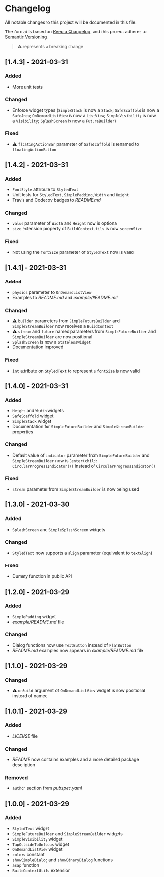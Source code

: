 # Changelog
All notable changes to this project will be documented in this file.

The format is based on [Keep a Changelog](https://keepachangelog.com/en/1.0.0/),
and this project adheres to [Semantic Versioning](https://semver.org/spec/v2.0.0.html).

> :warning: represents a breaking change

## [1.4.3] - 2021-03-31
### Added
- More unit tests

### Changed
- Enforce widget types (`SimpleStack` is now a `Stack`; `SafeScaffold` is now a `SafeArea`; 
  `OnDemandListView` is now a `ListView`; `SimpleVisibility` is now a `Visibility`; `SplashScreen`
  is now a `FutureBuilder`)

### Fixed
- :warning: `floatingActionBar` parameter of `SafeScaffold` is renamed to `floatingActionButton`


## [1.4.2] - 2021-03-31
### Added
- `FontStyle` attribute to `StyledText`
- Unit tests for `StyledText`, `SimplePadding`, `Width` and `Height`
- Travis and Codecov badges to *README.md*

### Changed
- `value` parameter of `Width` and `Height` now is optional
- `size` extension property of `BuildContextUtils` is now `screenSize`

### Fixed
- Not using the `fontSize` parameter of `StyledText` now is valid


## [1.4.1] - 2021-03-31
### Added
- `physics` parameter to `OnDemandListView`
- Examples to *README.md* and *example/README.md*

### Changed
- :warning: `builder` parameters from `SimpleFutureBuilder` and `SimpleStreamBuilder` now receives a 
  `BuildContext`
- :warning: `stream` and `future` named parameters from `SimpleFutureBuilder` and 
  `SimpleStreamBuilder` are now positional
- `SplashScreen` is now a `StatelessWidget`
- Documentation improved

### Fixed
- `int` attribute on `StyledText` to represent a `fontSize` is now valid


## [1.4.0] - 2021-03-31
### Added
- `Height` and `Width` widgets
- `SafeScaffold` widget
- `SimpleStack` widget
- Documentation for `SimpleFutureBuilder` and `SimpleStreamBuilder` properties

### Changed
- Default value of `indicator` parameter from `SimpleFutureBuilder` and `SimpleStreamBuilder` now
  is `Center(child: CircularProgressIndicator())` instead of `CircularProgressIndicator()`

### Fixed
- `stream` parameter from `SimpleStreamBuilder` is now being used


## [1.3.0] - 2021-03-30
### Added
- `SplashScreen` and `SimpleSplashScreen` widgets

### Changed
- `StyledText` now supports a `align` parameter (equivalent to `textAlign`)

### Fixed
- Dummy function in public API


## [1.2.0] - 2021-03-29
### Added
- `SimplePadding` widget
- *example/README.md* file

### Changed
- Dialog functions now use `TextButton` instead of `FlatButton`
- *README.md* examples now appears in *example/README.md* file


## [1.1.0] - 2021-03-29
### Changed
- :warning: `onBuild` argument of `OnDemandListView` widget is now positional instead of named


## [1.0.1] - 2021-03-29
### Added 
- *LICENSE* file

### Changed
- *README* now contains examples and a more detailed package description

### Removed
- `author` section from *pubspec.yaml*


## [1.0.0] - 2021-03-29
### Added
- `StyledText` widget
- `SimpleFutureBuilder` and `SimpleStreamBuilder` widgets
- `SimpleVisibility` widget
- `TapOutsideToUnfocus` widget
- `OnDemandListView` widget
- `colors` constant
- `showSimpleDialog` and `showBinaryDialog` functions
- `asap` function
- `BuildContextUtils` extension
